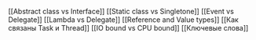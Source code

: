 [[Abstract class vs Interface]]
[[Static class vs Singletone]]
[[Event vs Delegate]]
[[Lambda vs Delegate]]
[[Reference and Value types]]
[[Как связаны Task и Thread]]
[[IO bound vs CPU bound]]
[[Ключевые слова]]


